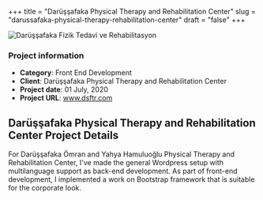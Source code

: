 +++
title = "Darüşşafaka Physical Therapy and Rehabilitation Center"
slug = "darussafaka-physical-therapy-rehabilitation-center"
draft = "false"
+++

<img src="/images/portfolio/dsftr.jpg" class="img-responsive" alt="Darüşşafaka Fizik Tedavi ve Rehabilitasyon">

<div class="card-header bg-secondary p-2">
        <h3 class="card-title p-2">Project information</h3>
        <ul>
          <li><strong>Category</strong>:  Front End Development</li>
          <li><strong>Client</strong>: Darüşşafaka Physical Therapy and Rehabilitation Center</li>
          <li><strong>Project date</strong>: 01 July, 2020</li>
          <li><strong>Project URL</strong>: <a href="http://www.dsftr.com/">www.dsftr.com</a></li>
        </ul>
</div>


<div class="card-body">
     <h2 class="card-title py-2">Darüşşafaka Physical Therapy and Rehabilitation Center Project Details</h2>
          <p>
           For Darüşşafaka Ömran and Yahya Hamuluoğlu Physical Therapy and Rehabilitation Center, I've made the general Wordpress setup with multilanguage support as back-end development. As part of front-end development, I implemented a work on Bootstrap framework that is suitable for the corporate look. </p>


</div>
